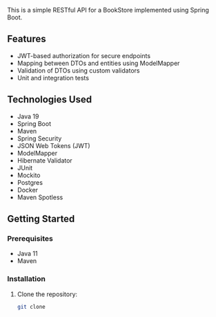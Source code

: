 This is a simple RESTful API for a BookStore implemented using Spring Boot.

## Features

- JWT-based authorization for secure endpoints
- Mapping between DTOs and entities using ModelMapper
- Validation of DTOs using custom validators
- Unit and integration tests

## Technologies Used

- Java 19
- Spring Boot
- Maven
- Spring Security
- JSON Web Tokens (JWT)
- ModelMapper
- Hibernate Validator
- JUnit
- Mockito
- Postgres
- Docker
- Maven Spotless


## Getting Started

### Prerequisites

- Java 11
- Maven

### Installation

1. Clone the repository:

   ```bash
   git clone 
